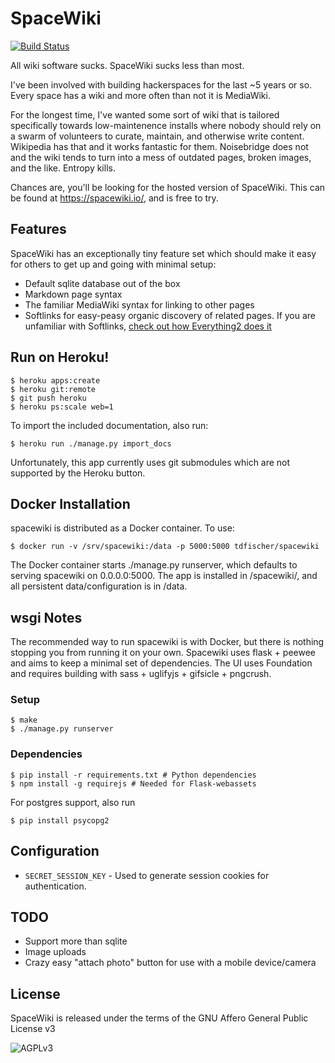 # SpaceWiki

[![Build Status](https://travis-ci.org/tdfischer/spacewiki.svg?branch=master)](https://travis-ci.org/tdfischer/spacewiki)

All wiki software sucks. SpaceWiki sucks less than most.

I've been involved with building hackerspaces for the last ~5 years or so. Every
space has a wiki and more often than not it is MediaWiki.

For the longest time, I've wanted some sort of wiki that is tailored
specifically towards low-maintenence installs where nobody should rely on a
swarm of volunteers to curate, maintain, and otherwise write content. Wikipedia
has that and it works fantastic for them. Noisebridge does not and the wiki
tends to turn into a mess of outdated pages, broken images, and the like.
Entropy kills.

Chances are, you'll be looking for the hosted version of SpaceWiki. This can be
found at https://spacewiki.io/, and is free to try.

## Features

SpaceWiki has an exceptionally tiny feature set which should make it easy for
others to get up and going with minimal setup:

* Default sqlite database out of the box
* Markdown page syntax
* The familiar MediaWiki syntax for linking to other pages
* Softlinks for easy-peasy organic discovery of related pages. If you are
  unfamiliar with Softlinks, [check out how Everything2 does
  it](http://everything2.com/title/Soft+link)

## Run on Heroku!

    $ heroku apps:create
    $ heroku git:remote
    $ git push heroku
    $ heroku ps:scale web=1

To import the included documentation, also run:

    $ heroku run ./manage.py import_docs

Unfortunately, this app currently uses git submodules which are not supported by the
Heroku button.

## Docker Installation

spacewiki is distributed as a Docker container. To use:

    $ docker run -v /srv/spacewiki:/data -p 5000:5000 tdfischer/spacewiki

The Docker container starts ./manage.py runserver, which defaults to serving
spacewiki on 0.0.0.0:5000. The app is installed in /spacewiki/, and all
persistent data/configuration is in /data.

## wsgi Notes

The recommended way to run spacewiki is with Docker, but there is nothing
stopping you from running it on your own. Spacewiki uses flask + peewee and aims
to keep a minimal set of dependencies. The UI uses Foundation and requires
building with sass + uglifyjs + gifsicle + pngcrush.

### Setup

    $ make
    $ ./manage.py runserver

### Dependencies

    $ pip install -r requirements.txt # Python dependencies
    $ npm install -g requirejs # Needed for Flask-webassets

For postgres support, also run

    $ pip install psycopg2

## Configuration

* ``SECRET_SESSION_KEY`` - Used to generate session cookies for authentication.

## TODO

* Support more than sqlite
* Image uploads
* Crazy easy "attach photo" button for use with a mobile device/camera

## License

SpaceWiki is released under the terms of the GNU Affero General Public License v3

![AGPLv3](https://raw.github.com/tdfischer/spacewiki/master/doc/agpl.png)
